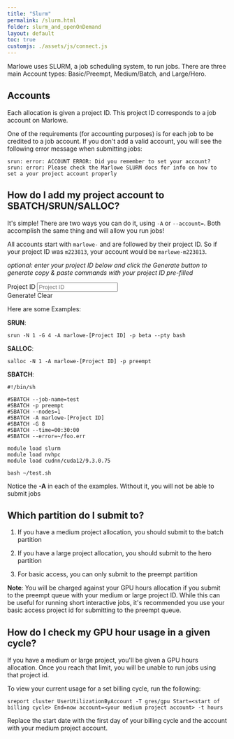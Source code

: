 ```yaml
---
title: "Slurm"
permalink: /slurm.html
folder: slurm_and_openOnDemand
layout: default
toc: true
customjs: ./assets/js/connect.js
---
```


Marlowe uses SLURM, a job scheduling system, to run jobs. There are three main Account types: Basic/Preempt, Medium/Batch, and Large/Hero.

## Accounts

Each allocation is given a project ID. This project ID corresponds to a job account on Marlowe.

One of the requirements (for accounting purposes) is for each job to be credited to a job account. If you don't add a valid account, you will see the following error message when submitting jobs:

```
srun: error: ACCOUNT ERROR: Did you remember to set your account?
srun: error: Please check the Marlowe SLURM docs for info on how to set a your project account properly
```

## How do I add my project account to SBATCH/SRUN/SALLOC?

It's simple! There are two ways you can do it, using `-A` or `--account=`. Both accomplish the same thing and will allow you run jobs!

All accounts start with `marlowe-` and are followed by their project ID. So if your project ID was `m223813`, your account would be `marlowe-m223813`.

_optional: enter your project ID below and click the Generate button to generate copy & paste commands with your project ID pre-filled_

<div class="form-row ">
  <div class="col-auto">
    <label class="sr-only" for="projectId">Project ID</label>
    <input type="text" class="form-control form-control-lg" name="projectId" id="projectId" placeholder="Project ID" />
  </div>
  <div class="col-auto">
    <a class="btn btn-info generate" id="generateBtn" title="Generate Commands"><i class="fa-solid fa-wand-magic-sparkles"></i> Generate!</a>
    <a class="btn btn-info generate" id="clearBtn" title="Clear">Clear</a>
  </div>
</div>

Here are some Examples:

**SRUN**: 

<div class="form-group form-inline">
<div class="form-row flex-grow-1">
  <div class="col-auto tip-input replace" id="srun" markdown="1" >

`srun -N 1 -G 4 -A marlowe-[Project ID] -p beta --pty bash`

</div>
    <div class="col-auto tip-btn">
      <a class="btn btn-info copy" title="Copy to Clipboard" data-target="srun"><i class="fa-regular fa-clipboard"></i></a>
    </div>
</div>
</div>

**SALLOC**:

<div class="form-group form-inline">
<div class="form-row flex-grow-1">
<div class="col-auto tip-input replace" id="salloc" markdown="1" >

`salloc -N 1 -A marlowe-[Project ID] -p preempt`

</div>
<div class="col-auto tip-btn">
<a class="btn btn-info copy" title="Copy to Clipboard" data-target="salloc"><i class="fa-regular fa-clipboard"></i></a>
</div>
</div>
</div>

**SBATCH**:


<div class="form-group form-inline">
<div class="form-row flex-grow-1">
<div id="sbatch" markdown="1" class="replace col-auto tip-input ">

```
#!/bin/sh

#SBATCH --job-name=test
#SBATCH -p preempt
#SBATCH --nodes=1
#SBATCH -A marlowe-[Project ID]
#SBATCH -G 8
#SBATCH --time=00:30:00
#SBATCH --error=~/foo.err

module load slurm
module load nvhpc
module load cudnn/cuda12/9.3.0.75

bash ~/test.sh
```

</div>
<div class="col-auto tip-btn">
  <a class="btn btn-info copy" title="Copy to Clipboard" data-target="sbatch" data-method="text"><i class="fa-regular fa-clipboard"></i></a>
</div>
</div>
</div>

Notice the **-A** in each of the examples. Without it, you will not be able to submit jobs

## Which partition do I submit to?

1) If you have a medium project allocation, you should submit to the batch partition

2) If you have a large project allocation, you should submit to the hero partition

3) For basic access, you can only submit to the preempt partition

**Note**: You will be charged against your GPU hours allocation if you submit to the preempt queue with your medium or large project ID. While this can be useful for running short interactive jobs, it's recommended you use your basic access project id for submitting to the preempt queue.

## How do I check my GPU hour usage in a given cycle?

If you have a medium or large project, you'll be given a GPU hours allocation. Once you reach that limit, you will be unable to run jobs using that project id.

To view your current usage for a set billing cycle, run the following:

```
sreport cluster UserUtilizationByAccount -T gres/gpu Start=<start of billing cycle> End=now account=<your medium project account> -t hours
```

Replace the start date with the first day of your billing cycle and the account with your medium project account.
